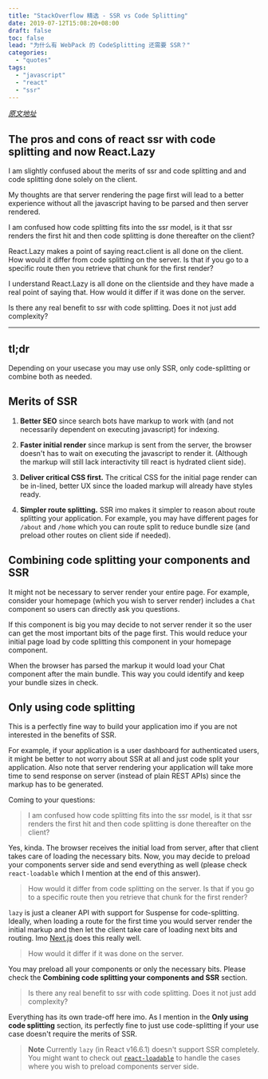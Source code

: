 ```yaml
---
title: "StackOverflow 精选 - SSR vs Code Splitting"
date: 2019-07-12T15:08:20+08:00
draft: false
toc: false
lead: "为什么有 WebPack 的 CodeSplitting 还需要 SSR？"
categories:
  - "quotes"
tags:
  - "javascript"
  - "react"
  - "ssr"
---
```


[*原文地址*](https://stackoverflow.com/questions/53071053/the-pros-and-const-of-react-ssr-with-code-splitting-and-now-react-lazy)

## The pros and cons of react ssr with code splitting and now React.Lazy

I am slightly confused about the merits of ssr and code splitting and and code splitting done solely on the client.

My thoughts are that server rendering the page first will lead to a better experience without all the javascript having to be parsed and then server rendered.

I am confused how code splitting fits into the ssr model, is it that ssr renders the first hit and then code splitting is done thereafter on the client?

React.Lazy makes a point of saying react.client is all done on the client. How would it differ from code splitting on the server. Is that if you go to a specific route then you retrieve that chunk for the first render?

I understand React.Lazy is all done on the clientside and they have made a real point of saying that. How would it differ if it was done on the server.

Is there any real benefit to ssr with code splitting. Does it not just add complexity?

---

## tl;dr

Depending on your usecase you may use only SSR, only code-splitting or combine both as needed.

## Merits of SSR

1. **Better SEO** since search bots have markup to work with (and not necessarily dependent on executing javascript) for indexing.

2. **Faster initial render** since markup is sent from the server, the browser doesn't has to wait on executing the javascript to render it. (Although the markup will still lack interactivity till react is hydrated client side).

3. **Deliver critical CSS first.** The critical CSS for the initial page render can be in-lined, better UX since the loaded markup will already have styles ready.

4. **Simpler route splitting.** SSR imo makes it simpler to reason about route splitting your application. For example, you may have different pages for `/about` and `/home` which you can route split to reduce bundle size (and preload other routes on client side if needed).

## Combining code splitting your components and SSR

It might not be necessary to server render your entire page. For example, consider your homepage (which you wish to server render) includes a `Chat` component so users can directly ask you questions.

If this component is big you may decide to not server render it so the user can get the most important bits of the page first. This would reduce your initial page load by code splitting this component in your homepage component.

When the browser has parsed the markup it would load your Chat component after the main bundle. This way you could identify and keep your bundle sizes in check.

## Only using code splitting

This is a perfectly fine way to build your application imo if you are not interested in the benefits of SSR.

For example, if your application is a user dashboard for authenticated users, it might be better to not worry about SSR at all and just code split your application. Also note that server rendering your application will take more time to send response on server (instead of plain REST APIs) since the markup has to be generated.

Coming to your questions:

> I am confused how code splitting fits into the ssr model, is it that ssr renders the first hit and then code splitting is done thereafter on the client?

Yes, kinda. The browser receives the initial load from server, after that client takes care of loading the necessary bits. Now, you may decide to preload your components server side and send everything as well (please check `react-loadable` which I mention at the end of this answer).

> How would it differ from code splitting on the server. Is that if you go to a specific route then you retrieve that chunk for the first render?

`lazy` is just a cleaner API with support for Suspense for code-splitting. Ideally, when loading a route for the first time you would server render the initial markup and then let the client take care of loading next bits and routing. Imo [Next.js](https://nextjs.org/) does this really well.

> How would it differ if it was done on the server.

You may preload all your components or only the necessary bits. Please check the **Combining code splitting your components and SSR** section.

> Is there any real benefit to ssr with code splitting. Does it not just add complexity?

Everything has its own trade-off here imo. As I mention in the **Only using code splitting** section, its perfectly fine to just use code-splitting if your use case doesn't require the merits of SSR.

> **Note**
> Currently `lazy` (in React v16.6.1) doesn't support SSR completely. You might want to check out [`react-loadable`](https://github.com/jamiebuilds/react-loadable#------------server-side-rendering) to handle the cases where you wish to preload components server side.


